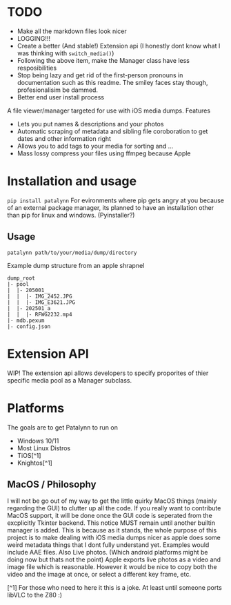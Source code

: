 # TODO
* Make all the markdown files look nicer
* LOGGING!!!
* Create a better (And stable!) Extension api (I honestly dont know what I was thinking with `switch_media()`)
* Following the above item, make the Manager class have less resposibilities
* Stop being lazy and get rid of the first-person pronouns in documentation such as this readme. The smiley faces stay though, profesionalisim be dammed.
* Better end user install process

A file viewer/manager targeted for use with iOS media dumps. 
Features
* Lets you put names & descriptions and your photos
* Automatic scraping of metadata and sibling file coroboration to get dates and other information right
* Allows you to add tags to your media for sorting and ...
* Mass lossy compress your files using ffmpeg because Apple

# Installation and usage
`pip install patalynn`
For evironments where pip gets angry at you because of an external package manager, its planned to have an installation other than pip for linux and windows. (Pyinstaller?)
## Usage
`patalynn path/to/your/media/dump/directory`

Example dump structure from an apple shrapnel
```
dump_root
|- pool
|  |- 205001__
|  |  |- IMG_2452.JPG
|  |  |- IMG_E3621.JPG
|  |- 202501_a
|  |  |- RFWG2232.mp4
|- mdb.pexum
|- config.json
```

# Extension API
WIP!
The extension api allows developers to specify proporites of thier specific media pool as a Manager subclass.

# Platforms
The goals are to get Patalynn to run on 
* Windows 10/11
* Most Linux Distros
* TiOS[^1]
* Knightos[^1]
  
## MacOS / Philosophy
I will not be go out of my way to get the little quirky MacOS things (mainly regarding the GUI) to clutter up all the code. If you really want to contribute MacOS support, it will be done once the GUI code is seperated from the excplicitly Tkinter backend. This notice MUST remain until another builtin manager is added. This is because as it stands, the whole purpose of this project is to make dealing with iOS media dumps nicer as apple does some weird metadata things that I dont fully understand yet. Examples would include AAE files. Also Live photos. (Which android platforms might be doing now but thats not the point) Apple exports live photos as a video and image file which is reasonable. However it would be nice to copy both the video and the image at once, or select a different key frame, etc.

[^1] For those who need to here it this is a joke. At least until someone ports libVLC to the Z80 :)
